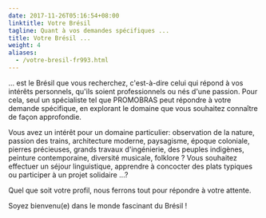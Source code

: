 ```yaml
---
date: 2017-11-26T05:16:54+08:00
linktitle: Votre Brésil
tagline: Quant à vos demandes spécifiques ...
title: Votre Brésil ...
weight: 4
aliases:
  - /votre-bresil-fr993.html
---
```


… est le Brésil que vous recherchez, c'est-à-dire celui qui répond à vos intérêts personnels, qu'ils soient professionnels ou nés d'une passion. Pour cela, seul un spécialiste tel que PROMOBRAS peut répondre à votre demande spécifique, en explorant le domaine que vous souhaitez connaître de façon approfondie.

Vous avez un intérêt pour un domaine particulier: observation de la nature, passion des trains, architecture moderne, paysagisme, époque coloniale, pierres précieuses, grands travaux d'ingénierie, des peuples indigènes, peinture contemporaine, diversité musicale, folklore ?
Vous souhaitez effectuer un séjour linguistique, apprendre à concocter des plats typiques ou participer à un projet solidaire …?

Quel que soit votre profil, nous ferrons tout pour répondre à votre attente.

Soyez bienvenu(e) dans le monde fascinant du Brésil !
